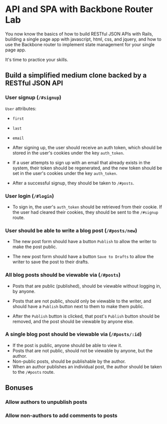 # API and SPA with Backbone Router Lab

You now know the basics of how to build RESTful JSON APIs with Rails, building a single page app with javascript, html, css, and jquery, and how to use the Backbone router to implement state management for your single page app.

It's time to practice your skills.

## Build a simplified medium clone backed by a RESTful JSON API

### User signup (`/#signup`)

`User` attributes: 
* `first`
* `last`
* `email`

* After signing up, the user should receive an auth token, which should be stored in the user's cookies under the key `auth_token`.

* If a user attempts to sign up with an email that already exists in the system, their token should be regenerated, and the new token should be set in the user's cookies under the key `auth_token`.

* After a successful signup, they should be taken to `/#posts`.

### User login (`/#login`)

* To sign in, the user's `auth_token` should be retrieved from their cookie. If the user had cleared their cookies, they should be sent to the `/#signup` route.

### User should be able to write a blog post (`/#posts/new`)

* The new post form should have a button `Publish` to allow the writer to make the post public. 

* The new post form should have a button `Save to Drafts` to allow the writer to save the post to their drafts.

### All blog posts should be viewable via (`/#posts`)

* Posts that are public (published), should be viewable without logging in, by anyone.

* Posts that are not public, should only be viewable to the writer, and should have a `Publish` button next to them to make them public.

* After the `Publish` button is clicked, that post's `Publish` button should be removed, and the post should be viewable by anyone else.

### A single blog post should be viewable via (`/#posts/:id`)

* If the post is public, anyone should be able to view it.
* Posts that are not public, should not be viewable by anyone, but the author.
* Non-public posts, should be publishable by the author.
* When an author publishes an individual post, the author should be taken to the `/#posts` route.

## Bonuses

### Allow authors to unpublish posts
### Allow non-authors to add comments to posts